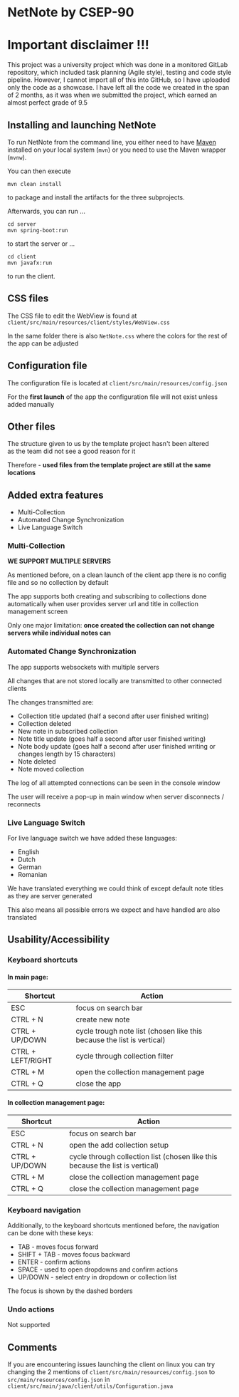 # NetNote by CSEP-90

# Important disclaimer !!!
This project was a university project which was done in a monitored GitLab repository, which included task planning (Agile style), testing and code style pipeline.
However, I cannot import all of this into GitHub, so I have uploaded only the code as a showcase.
I have left all the code we created in the span of 2 months, as it was when we submitted the project, which earned an almost perfect grade of 9.5

## Installing and launching NetNote
To run NetNote from the command line,
you either need to have [Maven](https://maven.apache.org/install.html) installed on your local system (`mvn`)
or you need to use the Maven wrapper (`mvnw`).

You can then execute

	mvn clean install

to package and install the artifacts for the three subprojects.

Afterwards, you can run ...

	cd server
	mvn spring-boot:run

to start the server or ...

	cd client
	mvn javafx:run

to run the client.

## CSS files

The CSS file to edit the WebView is found at `client/src/main/resources/client/styles/WebView.css`

In the same folder there is also `NetNote.css` where the colors for the rest of the app can be adjusted

## Configuration file

The configuration file is located at `client/src/main/resources/config.json`

For the **first launch** of the app the configuration file will not exist unless added manually

## Other files

The structure given to us by the template project hasn't been altered  
as the team did not see a good reason for it

Therefore - **used files from the template project are still at the same locations**

## Added extra features

- Multi-Collection
- Automated Change Synchronization
- Live Language Switch

### Multi-Collection

**WE SUPPORT MULTIPLE SERVERS**

As mentioned before, on a clean launch of the client app there is no config file and so no collection by default

The app supports both creating and subscribing to collections done automatically
when user provides server url and title in collection management screen

Only one major limitation: **once created the collection can not change servers while individual notes can**

### Automated Change Synchronization

The app supports websockets with multiple servers

All changes that are not stored locally are transmitted to other connected clients

The changes transmitted are:
- Collection title updated (half a second after user finished writing)
- Collection deleted
- New note in subscribed collection
- Note title update (goes half a second after user finished writing)
- Note body update (goes half a second after user finished writing or changes length by 15 characters)
- Note deleted
- Note moved collection

The log of all attempted connections can be seen in the console window

The user will receive a pop-up in main window when server disconnects / reconnects

### Live Language Switch

For live language switch we have added these languages:
- English
- Dutch
- German
- Romanian

We have translated everything we could think of except default note titles as they are server generated

This also means all possible errors we expect and have handled are also translated

## Usability/Accessibility

### Keyboard shortcuts

#### In main page:
|Shortcut | Action |
| ------ | ------ |
| ESC | focus on search bar |
| CTRL + N | create new note |
| CTRL + UP/DOWN | cycle trough note list (chosen like this because the list is vertical) |
| CTRL + LEFT/RIGHT | cycle through collection filter |
| CTRL + M | open the collection management page|
| CTRL + Q | close the app |

#### In collection management page:
|Shortcut | Action |
| ------ | ------ |
| ESC | focus on search bar |
| CTRL + N | open the add collection setup |
| CTRL + UP/DOWN | cycle through collection list (chosen like this because the list is vertical) |
| CTRL + M | close the collection management page |
| CTRL + Q | close the collection management page |

### Keyboard navigation

Additionally, to the keyboard shortcuts mentioned before, the navigation can be done with these keys:
- TAB - moves focus forward
- SHIFT + TAB - moves focus backward
- ENTER - confirm actions
- SPACE - used to open dropdowns and confirm actions
- UP/DOWN - select entry in dropdown or collection list

The focus is shown by the dashed borders

### Undo actions

Not supported

## Comments

If you are encountering issues launching the client on linux you can try changing
the 2 mentions of `client/src/main/resources/config.json` to `src/main/resources/config.json`
in `client/src/main/java/client/utils/Configuration.java`
